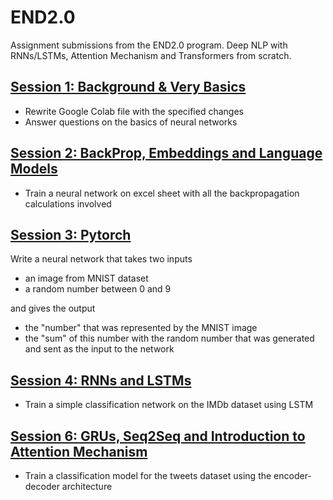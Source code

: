 # END2.0
Assignment submissions from the END2.0 program. Deep NLP with RNNs/LSTMs, Attention Mechanism and Transformers from scratch.

## [Session 1: Background & Very Basics](Session_01)

* Rewrite Google Colab file with the specified changes
* Answer questions on the basics of neural networks

## [Session 2: BackProp, Embeddings and Language Models ](Session_02)

* Train a neural network on excel sheet with all the backpropagation calculations involved

## [Session 3: Pytorch](Session_03)

Write a neural network that takes two inputs
* an image from MNIST dataset
* a random number between 0 and 9

and gives the output
* the "number" that was represented by the MNIST image
* the "sum" of this number with the random number that was generated and sent as the input to the network

## [Session 4: RNNs and LSTMs](Session_04)

* Train a simple classification network on the IMDb dataset using LSTM

## [Session 6: GRUs, Seq2Seq and Introduction to Attention Mechanism ](Session_06)

* Train a classification model for the tweets dataset using the encoder-decoder architecture
